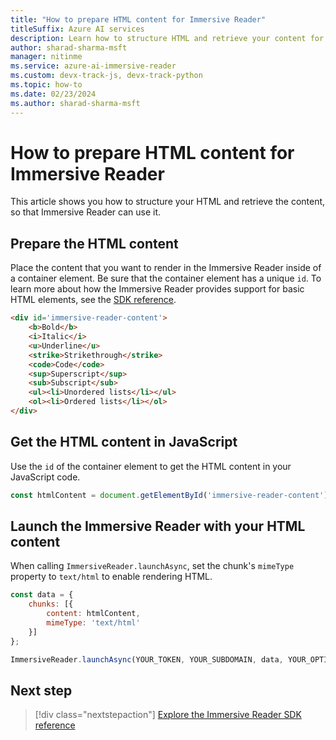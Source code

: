 ```yaml
---
title: "How to prepare HTML content for Immersive Reader"
titleSuffix: Azure AI services
description: Learn how to structure HTML and retrieve your content for use with Immersive Reader.
author: sharad-sharma-msft
manager: nitinme
ms.service: azure-ai-immersive-reader
ms.custom: devx-track-js, devx-track-python
ms.topic: how-to
ms.date: 02/23/2024
ms.author: sharad-sharma-msft
---
```


# How to prepare HTML content for Immersive Reader

This article shows you how to structure your HTML and retrieve the content, so that Immersive Reader can use it.

## Prepare the HTML content

Place the content that you want to render in the Immersive Reader inside of a container element. Be sure that the container element has a unique `id`. To learn more about how the Immersive Reader provides support for basic HTML elements, see the [SDK reference](reference.md#html-support).

```html
<div id='immersive-reader-content'>
    <b>Bold</b>
    <i>Italic</i>
    <u>Underline</u>
    <strike>Strikethrough</strike>
    <code>Code</code>
    <sup>Superscript</sup>
    <sub>Subscript</sub>
    <ul><li>Unordered lists</li></ul>
    <ol><li>Ordered lists</li></ol>
</div>
```

## Get the HTML content in JavaScript

Use the `id` of the container element to get the HTML content in your JavaScript code.

```javascript
const htmlContent = document.getElementById('immersive-reader-content').innerHTML;
```

## Launch the Immersive Reader with your HTML content

When calling `ImmersiveReader.launchAsync`, set the chunk's `mimeType` property to `text/html` to enable rendering HTML.

```javascript
const data = {
    chunks: [{
        content: htmlContent,
        mimeType: 'text/html'
    }]
};

ImmersiveReader.launchAsync(YOUR_TOKEN, YOUR_SUBDOMAIN, data, YOUR_OPTIONS);
```

## Next step

> [!div class="nextstepaction"]
> [Explore the Immersive Reader SDK reference](reference.md)
